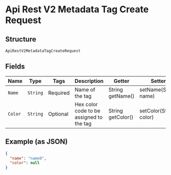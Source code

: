 
# Api Rest V2 Metadata Tag Create Request

## Structure

`ApiRestV2MetadataTagCreateRequest`

## Fields

| Name | Type | Tags | Description | Getter | Setter |
|  --- | --- | --- | --- | --- | --- |
| `Name` | `String` | Required | Name of the tag | String getName() | setName(String name) |
| `Color` | `String` | Optional | Hex color code to be assigned to the tag | String getColor() | setColor(String color) |

## Example (as JSON)

```json
{
  "name": "name0",
  "color": null
}
```

